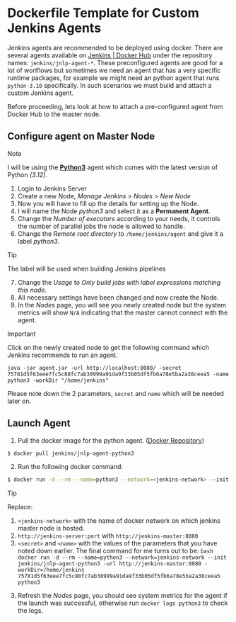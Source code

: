# Dockerfile Template for Custom Jenkins Agents

Jenkins agents are recommended to be deployed using docker. There are several agents available on [Jenkins | Docker Hub](https://hub.docker.com/u/jenkins) under the repository names: `jenkins/jnlp-agent-*`. These preconfigured agents are good for a lot of worlflows but sometimes we need an agent that has a very specific runtime packages, for example we might need an python agent that runs `python-3.10` specifically. In such scenarios we must build and attach a custom Jenkins agent.

Before proceeding, lets look at how to attach a pre-configured agent from Docker Hub to the master node.

## Configure agent on Master Node

> [!NOTE]
> I will be using the [__Python3__](https://hub.docker.com/r/jenkins/jnlp-agent-python3) agent which comes with the latest version of Python _(3.12)_.

1. Login to Jenkins Server
2. Create a new Node, _Manage Jenkins_ > _Nodes_ > _New Node_
3. Now you will have to fill up the details for setting up the Node.
4. I will name the Node _python3_ and select it as a __Permanent Agent__.
5. Change the _Number of executors_ according to your needs, it controls the number of parallel jobs the node is allowed to handle.
6. Change the _Remote root directory_ to `/home/jenkins/agent` and give it a label _python3_.

> [!TIP]
> The label will be used when building Jenkins pipelines

7. Change the _Usage_ to _Only build jobs with label expressions matching this node_. 
8. All necessary settings have been changed and now create the Node.
9. In the _Nodes_ page, you will see you newly created node but the system metrics will show `N/A` indicating that the master cannot connect with the agent.

> [!IMPORTANT]
> Click on the newly created node to get the following command which Jenkins recommends to run an agent.
> 
> ```java -jar agent.jar -url http://localhost:8080/ -secret 75781d5f63eee7fc5c88fc7ab38999a91da9f33b05df5fb6a78e5ba2a38ceea5 -name python3 -workDir "/home/jenkins"```
>
> Please note down the 2 parameters, `secret` and `name` which will be needed later on.

## Launch Agent

1. Pull the docker image for the python agent. ([Docker Repository](https://hub.docker.com/r/jenkins/jnlp-agent-python3))
```bash
$ docker pull jenkins/jnlp-agent-python3
```
2. Run the following docker command:
```bash
$ docker run -d --rm --name=python3 --network=<jenkins-network> --init jenkins/jnlp-agent-python3 -url http://jenkins-server:port -workDir=/home/jenkins <secret> <agent name>
```
> [!TIP]
> Replace:
> 1. `<jenkins-network>` with the name of docker network on which jenkins master node is hosted.
> 2. `http://jenkins-server:port` with `http://jenkins-master:8080`
> 3. `<secret>` and `<name>` with the values of the parameters that you have noted down earlier.
> The final command for me turns out to be:
> ```bash docker run -d --rm --name=python3 --network=jenkins-network --init jenkins/jnlp-agent-python3 -url http://jenkins-master:8080 -workDir=/home/jenkins 75781d5f63eee7fc5c88fc7ab38999a91da9f33b05df5fb6a78e5ba2a38ceea5 python3```

3. Refresh the _Nodes_ page, you should see system metrics for the agent if the launch was successful, otherwise run `docker logs python3` to check the logs.
